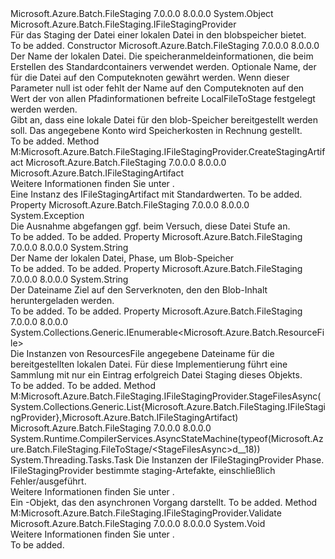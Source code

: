 <Type Name="FileToStage" FullName="Microsoft.Azure.Batch.FileStaging.FileToStage">
  <TypeSignature Language="C#" Value="public sealed class FileToStage : Microsoft.Azure.Batch.FileStaging.IFileStagingProvider" />
  <TypeSignature Language="ILAsm" Value=".class public auto ansi sealed beforefieldinit FileToStage extends System.Object implements class Microsoft.Azure.Batch.FileStaging.IFileStagingProvider" />
  <TypeSignature Language="DocId" Value="T:Microsoft.Azure.Batch.FileStaging.FileToStage" />
  <TypeSignature Language="VB.NET" Value="Public NotInheritable Class FileToStage&#xA;Implements IFileStagingProvider" />
  <TypeSignature Language="F#" Value="type FileToStage = class&#xA;    interface IFileStagingProvider" />
  <AssemblyInfo>
    <AssemblyName>Microsoft.Azure.Batch.FileStaging</AssemblyName>
    <AssemblyVersion>7.0.0.0</AssemblyVersion>
    <AssemblyVersion>8.0.0.0</AssemblyVersion>
  </AssemblyInfo>
  <Base>
    <BaseTypeName>System.Object</BaseTypeName>
  </Base>
  <Interfaces>
    <Interface>
      <InterfaceName>Microsoft.Azure.Batch.FileStaging.IFileStagingProvider</InterfaceName>
    </Interface>
  </Interfaces>
  <Docs>
    <summary>
            Für das Staging der Datei einer lokalen Datei in den blobspeicher bietet.
            </summary>
    <remarks>To be added.</remarks>
  </Docs>
  <Members>
    <Member MemberName=".ctor">
      <MemberSignature Language="C#" Value="public FileToStage (string localFileToStage, Microsoft.Azure.Batch.FileStaging.StagingStorageAccount storageCredentials, string nodeFileName = null);" />
      <MemberSignature Language="ILAsm" Value=".method public hidebysig specialname rtspecialname instance void .ctor(string localFileToStage, class Microsoft.Azure.Batch.FileStaging.StagingStorageAccount storageCredentials, string nodeFileName) cil managed" />
      <MemberSignature Language="DocId" Value="M:Microsoft.Azure.Batch.FileStaging.FileToStage.#ctor(System.String,Microsoft.Azure.Batch.FileStaging.StagingStorageAccount,System.String)" />
      <MemberSignature Language="VB.NET" Value="Public Sub New (localFileToStage As String, storageCredentials As StagingStorageAccount, Optional nodeFileName As String = null)" />
      <MemberSignature Language="F#" Value="new Microsoft.Azure.Batch.FileStaging.FileToStage : string * Microsoft.Azure.Batch.FileStaging.StagingStorageAccount * string -&gt; Microsoft.Azure.Batch.FileStaging.FileToStage" Usage="new Microsoft.Azure.Batch.FileStaging.FileToStage (localFileToStage, storageCredentials, nodeFileName)" />
      <MemberType>Constructor</MemberType>
      <AssemblyInfo>
        <AssemblyName>Microsoft.Azure.Batch.FileStaging</AssemblyName>
        <AssemblyVersion>7.0.0.0</AssemblyVersion>
        <AssemblyVersion>8.0.0.0</AssemblyVersion>
      </AssemblyInfo>
      <Parameters>
        <Parameter Name="localFileToStage" Type="System.String" />
        <Parameter Name="storageCredentials" Type="Microsoft.Azure.Batch.FileStaging.StagingStorageAccount" />
        <Parameter Name="nodeFileName" Type="System.String" />
      </Parameters>
      <Docs>
        <param name="localFileToStage">Der Name der lokalen Datei.</param>
        <param name="storageCredentials">Die speicheranmeldeinformationen, die beim Erstellen des Standardcontainers verwendet werden.</param>
        <param name="nodeFileName">Optionale Name, der für die Datei auf den Computeknoten gewährt werden.  Wenn dieser Parameter null ist oder fehlt der Name auf den Computeknoten auf den Wert der von allen Pfadinformationen befreite LocalFileToStage festgelegt werden werden.</param>
        <summary>
            Gibt an, dass eine lokale Datei für den blob-Speicher bereitgestellt werden soll.  
            Das angegebene Konto wird Speicherkosten in Rechnung gestellt.
            </summary>
        <remarks>To be added.</remarks>
      </Docs>
    </Member>
    <Member MemberName="CreateStagingArtifact">
      <MemberSignature Language="C#" Value="public Microsoft.Azure.Batch.IFileStagingArtifact CreateStagingArtifact ();" />
      <MemberSignature Language="ILAsm" Value=".method public hidebysig newslot virtual instance class Microsoft.Azure.Batch.IFileStagingArtifact CreateStagingArtifact() cil managed" />
      <MemberSignature Language="DocId" Value="M:Microsoft.Azure.Batch.FileStaging.FileToStage.CreateStagingArtifact" />
      <MemberSignature Language="VB.NET" Value="Public Function CreateStagingArtifact () As IFileStagingArtifact" />
      <MemberSignature Language="F#" Value="abstract member CreateStagingArtifact : unit -&gt; Microsoft.Azure.Batch.IFileStagingArtifact&#xA;override this.CreateStagingArtifact : unit -&gt; Microsoft.Azure.Batch.IFileStagingArtifact" Usage="fileToStage.CreateStagingArtifact " />
      <MemberType>Method</MemberType>
      <Implements>
        <InterfaceMember>M:Microsoft.Azure.Batch.FileStaging.IFileStagingProvider.CreateStagingArtifact</InterfaceMember>
      </Implements>
      <AssemblyInfo>
        <AssemblyName>Microsoft.Azure.Batch.FileStaging</AssemblyName>
        <AssemblyVersion>7.0.0.0</AssemblyVersion>
        <AssemblyVersion>8.0.0.0</AssemblyVersion>
      </AssemblyInfo>
      <ReturnValue>
        <ReturnType>Microsoft.Azure.Batch.IFileStagingArtifact</ReturnType>
      </ReturnValue>
      <Parameters />
      <Docs>
        <summary>
            Weitere Informationen finden Sie unter <see cref="M:Microsoft.Azure.Batch.FileStaging.IFileStagingProvider.CreateStagingArtifact" />.
            </summary>
        <returns>Eine Instanz des IFileStagingArtifact mit Standardwerten.</returns>
        <remarks>To be added.</remarks>
      </Docs>
    </Member>
    <Member MemberName="Exception">
      <MemberSignature Language="C#" Value="public Exception Exception { get; }" />
      <MemberSignature Language="ILAsm" Value=".property instance class System.Exception Exception" />
      <MemberSignature Language="DocId" Value="P:Microsoft.Azure.Batch.FileStaging.FileToStage.Exception" />
      <MemberSignature Language="VB.NET" Value="Public ReadOnly Property Exception As Exception" />
      <MemberSignature Language="F#" Value="member this.Exception : Exception" Usage="Microsoft.Azure.Batch.FileStaging.FileToStage.Exception" />
      <MemberType>Property</MemberType>
      <AssemblyInfo>
        <AssemblyName>Microsoft.Azure.Batch.FileStaging</AssemblyName>
        <AssemblyVersion>7.0.0.0</AssemblyVersion>
        <AssemblyVersion>8.0.0.0</AssemblyVersion>
      </AssemblyInfo>
      <ReturnValue>
        <ReturnType>System.Exception</ReturnType>
      </ReturnValue>
      <Docs>
        <summary>
            Die Ausnahme abgefangen ggf. beim Versuch, diese Datei Stufe an.
            </summary>
        <value>To be added.</value>
        <remarks>To be added.</remarks>
      </Docs>
    </Member>
    <Member MemberName="LocalFileToStage">
      <MemberSignature Language="C#" Value="public string LocalFileToStage { get; }" />
      <MemberSignature Language="ILAsm" Value=".property instance string LocalFileToStage" />
      <MemberSignature Language="DocId" Value="P:Microsoft.Azure.Batch.FileStaging.FileToStage.LocalFileToStage" />
      <MemberSignature Language="VB.NET" Value="Public ReadOnly Property LocalFileToStage As String" />
      <MemberSignature Language="F#" Value="member this.LocalFileToStage : string" Usage="Microsoft.Azure.Batch.FileStaging.FileToStage.LocalFileToStage" />
      <MemberType>Property</MemberType>
      <AssemblyInfo>
        <AssemblyName>Microsoft.Azure.Batch.FileStaging</AssemblyName>
        <AssemblyVersion>7.0.0.0</AssemblyVersion>
        <AssemblyVersion>8.0.0.0</AssemblyVersion>
      </AssemblyInfo>
      <ReturnValue>
        <ReturnType>System.String</ReturnType>
      </ReturnValue>
      <Docs>
        <summary>
            Der Name der lokalen Datei, Phase, um Blob-Speicher
            </summary>
        <value>To be added.</value>
        <remarks>To be added.</remarks>
      </Docs>
    </Member>
    <Member MemberName="NodeFileName">
      <MemberSignature Language="C#" Value="public string NodeFileName { get; }" />
      <MemberSignature Language="ILAsm" Value=".property instance string NodeFileName" />
      <MemberSignature Language="DocId" Value="P:Microsoft.Azure.Batch.FileStaging.FileToStage.NodeFileName" />
      <MemberSignature Language="VB.NET" Value="Public ReadOnly Property NodeFileName As String" />
      <MemberSignature Language="F#" Value="member this.NodeFileName : string" Usage="Microsoft.Azure.Batch.FileStaging.FileToStage.NodeFileName" />
      <MemberType>Property</MemberType>
      <AssemblyInfo>
        <AssemblyName>Microsoft.Azure.Batch.FileStaging</AssemblyName>
        <AssemblyVersion>7.0.0.0</AssemblyVersion>
        <AssemblyVersion>8.0.0.0</AssemblyVersion>
      </AssemblyInfo>
      <ReturnValue>
        <ReturnType>System.String</ReturnType>
      </ReturnValue>
      <Docs>
        <summary>
            Der Dateiname Ziel auf den Serverknoten, den den Blob-Inhalt heruntergeladen werden.
            </summary>
        <value>To be added.</value>
        <remarks>To be added.</remarks>
      </Docs>
    </Member>
    <Member MemberName="StagedFiles">
      <MemberSignature Language="C#" Value="public System.Collections.Generic.IEnumerable&lt;Microsoft.Azure.Batch.ResourceFile&gt; StagedFiles { get; }" />
      <MemberSignature Language="ILAsm" Value=".property instance class System.Collections.Generic.IEnumerable`1&lt;class Microsoft.Azure.Batch.ResourceFile&gt; StagedFiles" />
      <MemberSignature Language="DocId" Value="P:Microsoft.Azure.Batch.FileStaging.FileToStage.StagedFiles" />
      <MemberSignature Language="VB.NET" Value="Public ReadOnly Property StagedFiles As IEnumerable(Of ResourceFile)" />
      <MemberSignature Language="F#" Value="member this.StagedFiles : seq&lt;Microsoft.Azure.Batch.ResourceFile&gt;" Usage="Microsoft.Azure.Batch.FileStaging.FileToStage.StagedFiles" />
      <MemberType>Property</MemberType>
      <AssemblyInfo>
        <AssemblyName>Microsoft.Azure.Batch.FileStaging</AssemblyName>
        <AssemblyVersion>7.0.0.0</AssemblyVersion>
        <AssemblyVersion>8.0.0.0</AssemblyVersion>
      </AssemblyInfo>
      <ReturnValue>
        <ReturnType>System.Collections.Generic.IEnumerable&lt;Microsoft.Azure.Batch.ResourceFile&gt;</ReturnType>
      </ReturnValue>
      <Docs>
        <summary>
            Die Instanzen von ResourcesFile angegebene Dateiname für die bereitgestellten lokalen Datei.
            Für diese Implementierung führt eine Sammlung mit nur ein Eintrag erfolgreich Datei Staging dieses Objekts.
            </summary>
        <value>To be added.</value>
        <remarks>To be added.</remarks>
      </Docs>
    </Member>
    <Member MemberName="StageFilesAsync">
      <MemberSignature Language="C#" Value="public System.Threading.Tasks.Task StageFilesAsync (System.Collections.Generic.List&lt;Microsoft.Azure.Batch.FileStaging.IFileStagingProvider&gt; filesToStage, Microsoft.Azure.Batch.IFileStagingArtifact fileStagingArtifact);" />
      <MemberSignature Language="ILAsm" Value=".method public hidebysig newslot virtual instance class System.Threading.Tasks.Task StageFilesAsync(class System.Collections.Generic.List`1&lt;class Microsoft.Azure.Batch.FileStaging.IFileStagingProvider&gt; filesToStage, class Microsoft.Azure.Batch.IFileStagingArtifact fileStagingArtifact) cil managed" />
      <MemberSignature Language="DocId" Value="M:Microsoft.Azure.Batch.FileStaging.FileToStage.StageFilesAsync(System.Collections.Generic.List{Microsoft.Azure.Batch.FileStaging.IFileStagingProvider},Microsoft.Azure.Batch.IFileStagingArtifact)" />
      <MemberSignature Language="VB.NET" Value="Public Function StageFilesAsync (filesToStage As List(Of IFileStagingProvider), fileStagingArtifact As IFileStagingArtifact) As Task" />
      <MemberSignature Language="F#" Value="abstract member StageFilesAsync : System.Collections.Generic.List&lt;Microsoft.Azure.Batch.FileStaging.IFileStagingProvider&gt; * Microsoft.Azure.Batch.IFileStagingArtifact -&gt; System.Threading.Tasks.Task&#xA;override this.StageFilesAsync : System.Collections.Generic.List&lt;Microsoft.Azure.Batch.FileStaging.IFileStagingProvider&gt; * Microsoft.Azure.Batch.IFileStagingArtifact -&gt; System.Threading.Tasks.Task" Usage="fileToStage.StageFilesAsync (filesToStage, fileStagingArtifact)" />
      <MemberType>Method</MemberType>
      <Implements>
        <InterfaceMember>M:Microsoft.Azure.Batch.FileStaging.IFileStagingProvider.StageFilesAsync(System.Collections.Generic.List{Microsoft.Azure.Batch.FileStaging.IFileStagingProvider},Microsoft.Azure.Batch.IFileStagingArtifact)</InterfaceMember>
      </Implements>
      <AssemblyInfo>
        <AssemblyName>Microsoft.Azure.Batch.FileStaging</AssemblyName>
        <AssemblyVersion>7.0.0.0</AssemblyVersion>
        <AssemblyVersion>8.0.0.0</AssemblyVersion>
      </AssemblyInfo>
      <Attributes>
        <Attribute>
          <AttributeName>System.Runtime.CompilerServices.AsyncStateMachine(typeof(Microsoft.Azure.Batch.FileStaging.FileToStage/&lt;StageFilesAsync&gt;d__18))</AttributeName>
        </Attribute>
      </Attributes>
      <ReturnValue>
        <ReturnType>System.Threading.Tasks.Task</ReturnType>
      </ReturnValue>
      <Parameters>
        <Parameter Name="filesToStage" Type="System.Collections.Generic.List&lt;Microsoft.Azure.Batch.FileStaging.IFileStagingProvider&gt;" />
        <Parameter Name="fileStagingArtifact" Type="Microsoft.Azure.Batch.IFileStagingArtifact" />
      </Parameters>
      <Docs>
        <param name="filesToStage">Die Instanzen der IFileStagingProvider Phase.</param>
        <param name="fileStagingArtifact">IFileStagingProvider bestimmte staging-Artefakte, einschließlich Fehler/ausgeführt.</param>
        <summary>
            Weitere Informationen finden Sie unter <see cref="M:Microsoft.Azure.Batch.FileStaging.IFileStagingProvider.StageFilesAsync(System.Collections.Generic.List{Microsoft.Azure.Batch.FileStaging.IFileStagingProvider},Microsoft.Azure.Batch.IFileStagingArtifact)" />.
            </summary>
        <returns>Ein <see cref="T:System.Threading.Tasks.Task" />-Objekt, das den asynchronen Vorgang darstellt.</returns>
        <remarks>To be added.</remarks>
      </Docs>
    </Member>
    <Member MemberName="Validate">
      <MemberSignature Language="C#" Value="public void Validate ();" />
      <MemberSignature Language="ILAsm" Value=".method public hidebysig newslot virtual instance void Validate() cil managed" />
      <MemberSignature Language="DocId" Value="M:Microsoft.Azure.Batch.FileStaging.FileToStage.Validate" />
      <MemberSignature Language="VB.NET" Value="Public Sub Validate ()" />
      <MemberSignature Language="F#" Value="abstract member Validate : unit -&gt; unit&#xA;override this.Validate : unit -&gt; unit" Usage="fileToStage.Validate " />
      <MemberType>Method</MemberType>
      <Implements>
        <InterfaceMember>M:Microsoft.Azure.Batch.FileStaging.IFileStagingProvider.Validate</InterfaceMember>
      </Implements>
      <AssemblyInfo>
        <AssemblyName>Microsoft.Azure.Batch.FileStaging</AssemblyName>
        <AssemblyVersion>7.0.0.0</AssemblyVersion>
        <AssemblyVersion>8.0.0.0</AssemblyVersion>
      </AssemblyInfo>
      <ReturnValue>
        <ReturnType>System.Void</ReturnType>
      </ReturnValue>
      <Parameters />
      <Docs>
        <summary>
            Weitere Informationen finden Sie unter <see cref="M:Microsoft.Azure.Batch.FileStaging.IFileStagingProvider.Validate" />.
            </summary>
        <remarks>To be added.</remarks>
      </Docs>
    </Member>
  </Members>
</Type>